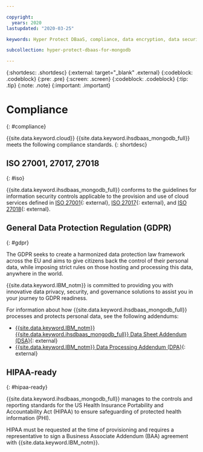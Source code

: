 ```yaml
---

copyright:
  years: 2020
lastupdated: "2020-03-25"

keywords: Hyper Protect DBaaS, compliance, data encryption, data security

subcollection: hyper-protect-dbaas-for-mongodb

---
```


{:shortdesc: .shortdesc}
{:external: target="_blank" .external}
{:codeblock: .codeblock}
{:pre: .pre}
{:screen: .screen}
{:codeblock: .codeblock}
{:tip: .tip}
{:note: .note}
{:important: .important}

# Compliance
{: #compliance}

{{site.data.keyword.cloud}} {{site.data.keyword.ihsdbaas_mongodb_full}} meets the following compliance standards.
{: shortdesc}

## ISO 27001, 27017, 27018
{: #iso}

{{site.data.keyword.ihsdbaas_mongodb_full}} conforms to the guidelines for information security controls applicable to the provision and use of cloud services defined in [ISO 27001](https://www.iso.org/standard/54534.html){: external}, [ISO 27017](https://www.iso.org/standard/43757.html){: external}, and [ISO 27018](https://www.iso.org/standard/76559.html){: external}.

## General Data Protection Regulation (GDPR)
{: #gdpr}

The GDPR seeks to create a harmonized data protection law framework across the EU and aims to give citizens back the control of their personal data, while imposing strict rules on those hosting and processing this data, anywhere in the world.

{{site.data.keyword.IBM_notm}} is committed to providing you with innovative data privacy, security, and governance solutions to assist you in your journey to GDPR readiness.

<!--To ensure GDPR compliance for your {{site.data.keyword.ihsdbaas_mongodb_full}} resources, [enable the EU supported setting](/docs/account?topic=account-eu-hipaa-supported#bill_eusupported) for your {{site.data.keyword.cloud_notm}} account.--> 

For information about how {{site.data.keyword.ihsdbaas_mongodb_full}} processes and protects personal data, see the following addendums:
- [{{site.data.keyword.IBM_notm}} {{site.data.keyword.ihsdbaas_mongodb_full}} Data Sheet Addendum (DSA)](https://www.ibm.com/software/reports/compatibility/clarity-reports/report/html/softwareReqsForProduct?deliverableId=7CCAB2006A7411E982882C5D069DA07A){: external}
- [{{site.data.keyword.IBM_notm}} Data Processing Addendum (DPA)](https://www.ibm.com/support/customer/csol/terms/?cat=dpa){: external}

## HIPAA-ready
{: #hipaa-ready}

{{site.data.keyword.ihsdbaas_mongodb_full}} manages to the controls and reporting standards for the US Health Insurance Portability and Accountability Act (HIPAA) to ensure safeguarding of protected health information (PHI).

HIPAA must be requested at the time of provisioning and requires a representative to sign a Business Associate Addendum (BAA) agreement with {{site.data.keyword.IBM_notm}}.
